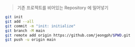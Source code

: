 > 기존 프로젝트를 비어있는 Repository 에 밀어넣기

``` sh
git init
git add --all
git commit -m "init: initialize"
git branch -M main
git remote add origin https://github.com/jeongph/$PWD.git
git push -u origin main
```
